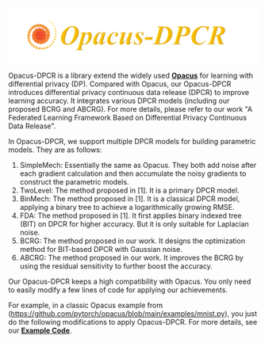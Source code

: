 ![image](https://github.com/imcjp/Opacus-DPCR/blob/main/data/img/logo.png)

Opacus-DPCR is a library extend the widely used [**Opacus**](https://github.com/pytorch/opacus) for learning with differential privacy (DP). Compared with Opacus, our Opacus-DPCR introduces differential privacy continuous data release (DPCR) to improve learning accuracy. It integrates various DPCR models (including our proposed BCRG and ABCRG). For more details, please refer to our work "A Federated Learning Framework Based on Differential Privacy Continuous Data Release".

In Opacus-DPCR, we support multiple DPCR models for building parametric models. They are as follows:
1. SimpleMech: Essentially the same as Opacus. They both add noise after each gradient calculation and then accumulate the noisy gradients to construct the parametric models.
2. TwoLevel: The method proposed in [1]. It is a primary DPCR model.
3. BinMech: The method proposed in [1]. It is a classical DPCR model, applying a binary tree to achieve a logarithmically growing RMSE.
4. FDA: The method proposed in [1]. It first applies binary indexed tree (BIT) on DPCR for higher accuracy. But it is only suitable for Laplacian noise.
5. BCRG: The method proposed in our work. It designs the optimization method for BIT-based DPCR with Gaussian noise.
6. ABCRG: The method proposed in our work. It improves the BCRG by using the residual sensitivity to further boost the accuracy.

Our Opacus-DPCR keeps a high compatibility with Opacus. You only need to easily modify a few lines of code for applying our achievements.

For example, in a classic Opacus example from (https://github.com/pytorch/opacus/blob/main/examples/mnist.py), you just do the following modifications to apply Opacus-DPCR. For more details, see our [**Example Code**](https://github.com/imcjp/Opacus-DPCR/blob/main/demo/opacusDpcrTest.py).
